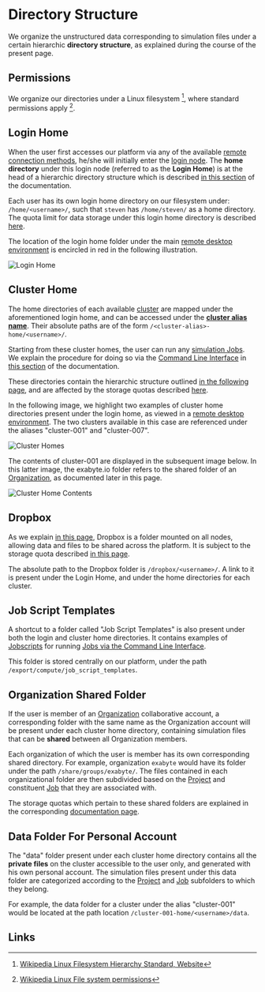# Directory Structure

We organize the unstructured data corresponding to simulation files under a certain hierarchic **directory structure**, as explained during the course of the present page.
     
## Permissions

We organize our directories under a Linux filesystem [^1], where standard permissions apply [^2].
    
## Login Home

When the user first accesses our platform via any of the available [remote connection methods](../remote-connection/overview.md), he/she will initially enter the [login node](../infrastructure/login/overview.md). The **home directory** under this login node (referred to as the **Login Home**) is at the head of a hierarchic directory structure which is described [in this section](../infrastructure/login/directories.md) of the documentation. 

Each user has its own login home directory on our filesystem under: `/home/<username>/`, such that `steven` has `/home/steven/` as a home directory. The quota limit for data storage under this login home directory is described [here](quotas.md).

The location of the login home folder under the main [remote desktop environment](../remote-connection/remote-desktop.md) is encircled in red in the following illustration. 

![Login Home](/images/login-home.png "Login Home")

## Cluster Home

The home directories of each available [cluster](../infrastructure/clusters/overview.md) are mapped under the aforementioned login home, and can be accessed under the **[cluster alias name](../infrastructure/clusters/directories.md#cluster-aliases)**. Their absolute paths are of the form `/<cluster-alias>-home/<username>/`.

Starting from these cluster homes, the user can run any [simulation Jobs](../jobs/overview.md). We explain the procedure for doing so via the [Command Line Interface](../cli/overview.md) in [this section](../jobs-cli/overview.md) of the documentation.

These directories contain the hierarchic structure outlined [in the following page](../infrastructure/clusters/directories.md), and are affected by the storage quotas described [here](quotas.md).

In the following image, we highlight two examples of cluster home directories present under the login home, as viewed in a [remote desktop environment](../remote-connection/remote-desktop.md). The two clusters available in this case are referenced under the aliases "cluster-001" and "cluster-007". 

![Cluster Homes](/images/cluster-homes.png "Cluster Homes")

The contents of cluster-001 are displayed in the subsequent image below. In this latter image, the exabyte.io folder refers to the shared folder of an [Organization](../collaboration/organizations/overview.md), as documented later in this page.

![Cluster Home Contents](/images/cluster-home-content.png "Cluster Home Contents")

## Dropbox

As we explain [in this page](../data-in-objectstorage/dropbox.md), Dropbox is a folder mounted on all nodes, allowing data and files to be shared across the platform. It is subject to the storage quota described [in this page](quotas.md).

The absolute path to the Dropbox folder is `/dropbox/<username>/`. A link to it is present under the Login Home, and under the home directories for each cluster.

## Job Script Templates

A shortcut to a folder called "Job Script Templates" is also present under both the login and cluster home directories. It contains examples of [Jobscripts](../jobs-cli/batch-script.md) for running [Jobs via the Command Line Interface](../jobs-cli/overview.md).
 
This folder is stored centrally on our platform, under the path `/export/compute/job_script_templates`.
    
## Organization Shared Folder

If the user is member of an [Organization](../collaboration/organizations/overview.md) collaborative account, a corresponding folder with the same name as the Organization account will be present under each cluster home directory, containing simulation files that can be **shared** between all Organization members.
 
Each organization of which the user is member has its own corresponding shared directory. For example, organization `exabyte` would have its folder under the path `/share/groups/exabyte/`. The files contained in each organizational folder are then subdivided based on the [Project](../jobs/projects.md) and constituent [Job](../jobs/overview.md) that they are associated with.

The storage quotas which pertain to these shared folders are explained in the corresponding [documentation page](quotas.md).

## Data Folder For Personal Account

The "data" folder present under each cluster home directory contains all the **private files** on the cluster accessible to the user only, and generated with his own personal account. The simulation files present under this data folder are categorized according to the [Project](../jobs/projects.md) and [Job](../jobs/overview.md) subfolders to which they belong.

For example, the data folder for a cluster under the alias "cluster-001" would be located at the path location `/cluster-001-home/<username>/data`.

## Links

[^1]: [Wikipedia Linux Filesystem Hierarchy Standard, Website](https://en.wikipedia.org/wiki/Filesystem_Hierarchy_Standard)

[^2]: [Wikipedia Linux File system permissions](https://en.wikipedia.org/wiki/File_system_permissions)
